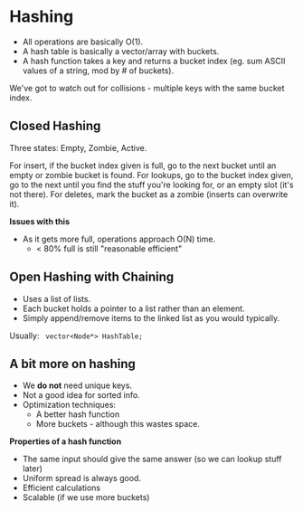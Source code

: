 Hashing
=============
* All operations are basically O(1).
* A hash table is basically a vector/array with buckets.
* A hash function takes a key and returns a bucket index (eg. sum ASCII values of a string, mod by # of buckets).

We've got to watch out for collisions - multiple keys with the same bucket index. 

## Closed Hashing
Three states: Empty, Zombie, Active.

For insert, if the bucket index given is full, go to the next bucket until an empty or zombie bucket is found. 
For lookups, go to the bucket index given, go to the next until you find the stuff you're looking for, or an empty slot (it's not there).
For deletes, mark the bucket as a zombie (inserts can overwrite it). 

**Issues with this**
* As it gets more full, operations approach O(N) time. 
    * < 80% full is still "reasonable efficient"
    
## Open Hashing with Chaining
* Uses a list of lists. 
* Each bucket holds a pointer to a list rather than an element.
* Simply append/remove items to the linked list as you would typically. 

Usually:
` vector<Node*> HashTable;`

## A bit more on hashing
* We **do not** need unique keys.
* Not a good idea for sorted info.
* Optimization techniques:
    * A better hash function
    * More buckets - although this wastes space.


**Properties of a hash function**
* The same input should give the same answer (so we can lookup stuff later)
* Uniform spread is always good.
* Efficient calculations
* Scalable (if we use more buckets)